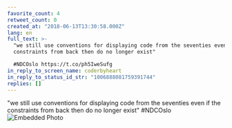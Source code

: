 ```yaml
---
favorite_count: 4
retweet_count: 0
created_at: "2018-06-13T13:30:58.000Z"
lang: en
full_text: >-
  "we still use conventions for displaying code from the seventies even if the
  constraints from back then do no longer exist"

  #NDCOslo https://t.co/ph5IweSufg
in_reply_to_screen_name: coderbyheart
in_reply_to_status_id_str: "1006888081759391744"
replies: []
---
```


"we still use conventions for displaying code from the seventies even if the
constraints from back then do no longer exist" #NDCOslo
![Embedded Photo](https://twitter-media-coderbyheart.s3.eu-north-1.amazonaws.com/1006891679721242626-DfkyopqWkAAka2K.jpg)
